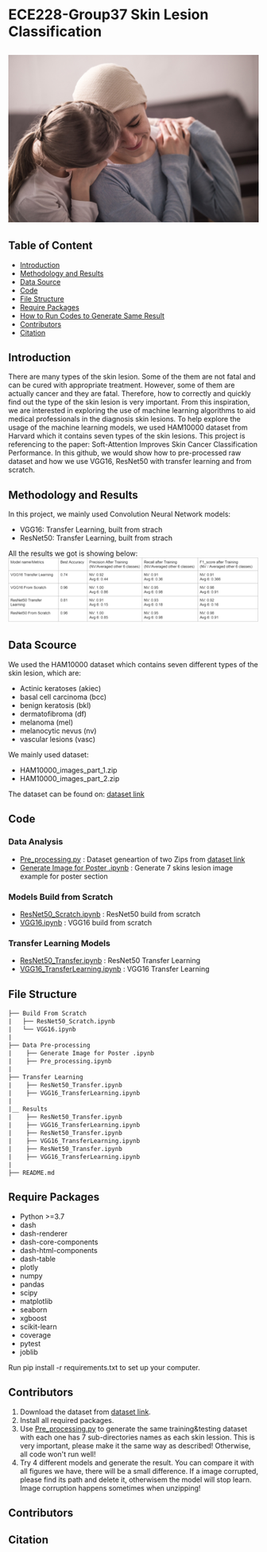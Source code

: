 # ECE228-Group37 Skin Lesion Classification
![dashboard_preview](/nb.jpeg)
---
## Table of Content
- [Introduction](#introduction)
- [Methodology and Results](#methodologyandresults)
- [Data Source](#datasource)
- [Code](#code)
- [File Structure](#filestructure)
- [Require Packages](#requirepackages)
- [How to Run Codes to Generate Same Result](#run)
- [Contributors](#contributors)
- [Citation](#citation)


<a name="introduction"></a>
## Introduction
There are many types of the skin lesion. Some of the them are not fatal and can be cured with appropriate treatment. However, some of them are actually cancer and they are fatal. Therefore, how to correctly and quickly find out the type of the skin lesion is very important. From this inspiration, we are interested in exploring the use of machine learning algorithms to aid medical professionals in the diagnosis skin lesions. To help explore the usage of the machine learning models, we used HAM10000 dataset from Harvard which it contains seven types of the skin lesions. This project is referencing to the paper: Soft-Attention Improves Skin Cancer Classification Performance. In this github, we would show how to pre-processed raw dataset and how we use VGG16, ResNet50 with transfer learning and from scratch.



<a name="methodologyandresults"></a>
## Methodology and Results
In this project, we mainly used Convolution Neural Network models:
- VGG16: Transfer Learning, built from strach
- ResNet50: Transfer Learning, built from strach

All the results we got is showing below:
![result](/score_table.png)


<a name="datasource"></a>
## Data Scource
We used the HAM10000 dataset which contains seven different types of the skin lesion, which are:
- Actinic keratoses (akiec)
- basal cell carcinoma (bcc)
- benign keratosis (bkl)
- dermatofibroma (df)
- melanoma (mel)
- melanocytic nevus (nv)
- vascular lesions (vasc)

We mainly used dataset:
- HAM10000_images_part_1.zip
- HAM10000_images_part_2.zip

The dataset can be found on:
[dataset link](https://dataverse.harvard.edu/dataset.xhtml?persistentId=doi:10.7910/DVN/DBW86T)





<a name="code"></a>
## Code

### Data Analysis
- [Pre_processing.py](../main/Data%20Pre-processing/Pre_processing.ipynb) : Dataset geneartion of two Zips from [dataset link](https://dataverse.harvard.edu/dataset.xhtml?persistentId=doi:10.7910/DVN/DBW86T)
- [Generate Image for Poster .ipynb](../main/Data%20Pre-processing/Generate%20Image%20for%20Poster%20.ipynb) : Generate 7 skins lesion image example for poster section
### Models Build from Scratch
- [ResNet50_Scratch.ipynb](Build%20From%20Scratch/ResNet50_Scratch.ipynb) : ResNet50 build from scratch
- [VGG16.ipynb](Build%20From%20Scratch/VGG16.ipynb) : VGG16 build from scratch
### Transfer Learning Models
- [ResNet50_Transfer.ipynb](Transfer%20Learning/ResNet50_Transfer.ipynb) : ResNet50 Transfer Learning
- [VGG16_TransferLearning.ipynb](Transfer%20Learning/ResNet50_Transfer.ipynb) : VGG16 Transfer Learning





<a name="filestructure"></a>
## File Structure

```
├── Build From Scratch
|   ├── ResNet50_Scratch.ipynb
|   └── VGG16.ipynb
|
├── Data Pre-processing
|    ├── Generate Image for Poster .ipynb
|    ├── Pre_processing.ipynb
|
├── Transfer Learning
|    ├── ResNet50_Transfer.ipynb
|    ├── VGG16_TransferLearning.ipynb
|
|__ Results
|    ├── ResNet50_Transfer.ipynb
|    ├── VGG16_TransferLearning.ipynb
|    ├── ResNet50_Transfer.ipynb
|    ├── VGG16_TransferLearning.ipynb
|    ├── ResNet50_Transfer.ipynb
|    ├── VGG16_TransferLearning.ipynb
|
├── README.md
```

<a name="requirepackages"></a>
## Require Packages

- Python >=3.7
- dash
- dash-renderer
- dash-core-components
- dash-html-components
- dash-table
- plotly
- numpy
- pandas
- scipy
- matplotlib
- seaborn
- xgboost
- scikit-learn
- coverage
- pytest
- joblib

Run pip install -r requirements.txt to set up your computer. 

<a name="run"></a>
## Contributors
1. Download the dataset from [dataset link](https://dataverse.harvard.edu/dataset.xhtml?persistentId=doi:10.7910/DVN/DBW86T).
2. Install all required packages.
3. Use [Pre_processing.py](../main/Data%20Pre-processing/Pre_processing.ipynb) to generate the same training&testing dataset with each one has 7 sub-directories names as each skin lession. This is very important, please make it the same way as described! Otherwise, all code won't run well!
5. Try 4 different models and generate the result. You can compare it with all figures we have, there will be a small difference. If a image corrupted, please find its path and delete it, otherwisem the model will stop learn. Image corruption happens sometimes when unzipping!


<a name="contributors"></a>
## Contributors


<a name="citation"></a>
## Citation
